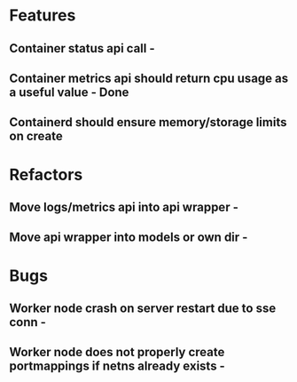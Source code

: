 # Features
## Container status api call - 
## Container metrics api should return cpu usage as a useful value - Done
## Containerd should ensure memory/storage limits on create

# Refactors
## Move logs/metrics api into api wrapper - 
## Move api wrapper into models or own dir -

# Bugs
## Worker node crash on server restart due to sse conn - 
## Worker node does not properly create portmappings if netns already exists - 
